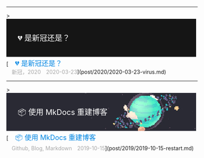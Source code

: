 



<hr>
<!-- 5 -->
> <div style="position:relative;"><a href="/post/2020/2020-03-23-virus/"><img src="/imgs/banner/2020-03-23-virus.jpg" width="500" height="100"></a><br><div style="position:absolute; z-index:2; left:10px; top:35px"><font style="font-size: 20px;font-weight: 400;margin: 0;color: #ffffff;">　💔 是新冠还是？ </font></div></div>[<font style="font-size: 18px;font-weight: 400;margin: 0;color: #0086e3;">　💔 是新冠还是？</font><br><font style="margin: 4px 0 5px 0;color: #a8a8a8;position: relative;">　新冠，2020　2020-03-23</font>](post/2020/2020-03-23-virus.md)

<hr>
<!-- 1 -->
> <div style="position:relative;"><a href="/post/2019/2019-10-15-restart/"><img src="/imgs/banner/2019-10-15-restart.jpg" width="500" height="100"></a><br><div style="position:absolute; z-index:2; left:10px; top:35px"><font style="font-size: 20px;font-weight: 400;margin: 0;color: #ffffff;">　📦 使用 MkDocs 重建博客</font></div></div>[<font style="font-size: 18px;font-weight: 400;margin: 0;color: #0086e3;">　📦 使用 MkDocs 重建博客</font><br><font style="margin: 4px 0 5px 0;color: #a8a8a8;position: relative;">　Github, Blog, Markdown　2019-10-15</font>](post/2019/2019-10-15-restart.md)

